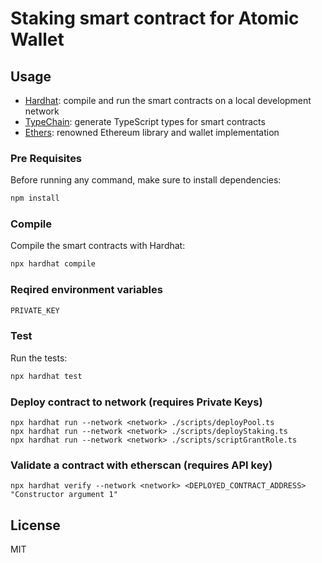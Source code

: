 # Staking smart contract for Atomic Wallet


## Usage

- [Hardhat](https://github.com/nomiclabs/hardhat): compile and run the smart contracts on a local development network
- [TypeChain](https://github.com/ethereum-ts/TypeChain): generate TypeScript types for smart contracts
- [Ethers](https://github.com/ethers-io/ethers.js/): renowned Ethereum library and wallet implementation
### Pre Requisites

Before running any command, make sure to install dependencies:

```sh
npm install
```

### Compile

Compile the smart contracts with Hardhat:

```sh
npx hardhat compile
```
### Reqired  environment variables
```sh
PRIVATE_KEY
```
### Test

Run the tests:

```sh
npx hardhat test
```

### Deploy contract to network (requires Private Keys)

```
npx hardhat run --network <network> ./scripts/deployPool.ts
npx hardhat run --network <network> ./scripts/deployStaking.ts
npx hardhat run --network <network> ./scripts/scriptGrantRole.ts
```

### Validate a contract with etherscan (requires API key)

```
npx hardhat verify --network <network> <DEPLOYED_CONTRACT_ADDRESS> "Constructor argument 1"
```

## License

MIT

